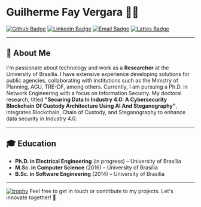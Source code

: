 # Guilherme Fay Vergara 👨‍💻

[![Github Badge](https://img.shields.io/badge/-Github-000?style=flat-square&logo=Github&logoColor=white&link=https://github.com/guifay)](https://github.com/guifay)
[![Linkedin Badge](https://img.shields.io/badge/-LinkedIn-blue?style=flat-square&logo=Linkedin&logoColor=white&link=https://www.linkedin.com/in/guilherme-vergara-1a2bb17a/)](https://www.linkedin.com/in/guilherme-vergara-1a2bb17a/)
[![Email Badge](https://img.shields.io/badge/-Email-c14438?style=flat-square&logo=Gmail&logoColor=white&link=mailto:gfv.unb@gmail.com)](mailto:gfv.unb@gmail.com)
[![Lattes Badge](https://img.shields.io/badge/-Lattes-orange?style=flat-square&logo=GitBook&logoColor=white&link=http://lattes.cnpq.br/0227030226400525)](http://lattes.cnpq.br/0227030226400525)

---

## 👋 About Me

I'm passionate about technology and work as a **Researcher** at the University of Brasília. I have extensive experience developing solutions for public agencies, collaborating with institutions such as the Ministry of Planning, AGU, TRE-DF, among others.
Currently, I am pursuing a Ph.D. in Network Engineering with a focus on Information Security. My doctoral research, titled **"Securing Data In Industry 4.0: A Cybersecurity Blockchain Of Custody Architecture Using AI And Steganography"**, integrates Blockchain, Chain of Custody, and Steganography to enhance data security in Industry 4.0.

---

## 🎓 Education

- **Ph.D. in Electrical Engineering** (in progress) – University of Brasília  
- **M.Sc. in Computer Science** (2016) – University of Brasília  
- **B.Sc. in Software Engineering** (2014) – University of Brasília  

---
[![trophy](https://github-profile-trophy.vercel.app/?username=guifay)](https://github.com/ryo-ma/github-profile-trophy)
Feel free to get in touch or contribute to my projects. Let's innovate together! 🚀
